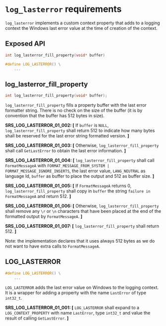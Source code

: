 # `log_lasterror` requirements

`log_lasterror` implements a custom context property that adds to a logging context the Windows last error value at the time of creation of the context.

## Exposed API

```c
int log_lasterror_fill_property(void* buffer)

#define LOG_LASTERROR() \
    ...
```

## log_lasterror_fill_property

```c
int log_lasterror_fill_property(void* buffer);
```

`log_lasterror_fill_property` fills a property buffer with the last error formatter string. There is no check on the size of the buffer (it is by convention that the buffer has 512 bytes in size).

**SRS_LOG_LASTERROR_01_002: [** If `buffer` is `NULL`, `log_lasterror_fill_property` shall return 512 to indicate how many bytes shall be reserved for the last error string formatted version. **]**

**SRS_LOG_LASTERROR_01_003: [** Otherwise, `log_lasterror_fill_property` shall call `GetLastError` to obtain the last error information. **]**

**SRS_LOG_LASTERROR_01_004: [** `log_lasterror_fill_property` shall call `FormatMessageA` with `FORMAT_MESSAGE_FROM_SYSTEM | FORMAT_MESSAGE_IGNORE_INSERTS`, the last error value, `LANG_NEUTRAL` as language Id, `buffer` as buffer to place the output and 512 as buffer size. **]**

**SRS_LOG_LASTERROR_01_005: [** If `FormatMessageA` returns 0, `log_lasterror_fill_property` shall copy in `buffer` the string `failure in FormatMessageA` and return 512. **]**

**SRS_LOG_LASTERROR_01_006: [** Otherwise, `log_lasterror_fill_property` shall remove any `\r` or `\n` characters that have been placed at the end of the formatted output by `FormatMessageA`. **]**

**SRS_LOG_LASTERROR_01_007: [** `log_lasterror_fill_property` shall return 512. **]**

Note: the implementation declares that it uses always 512 bytes as we do not want to have extra calls to `FormatMessageA`.

## LOG_LASTERROR

```c
#define LOG_LASTERROR() \
    ...

```

`LOG_LASTERROR` adds the last error value on Windows to the logging context. It is a wrapper for adding a property with the name `LastError` of  type `int32_t`.

**SRS_LOG_LASTERROR_01_001: [** `LOG_LASTERROR` shall expand to a `LOG_CONTEXT_PROPERTY` with name `LastError`, type `int32_t` and value the result of calling `GetLastError`. **]**

